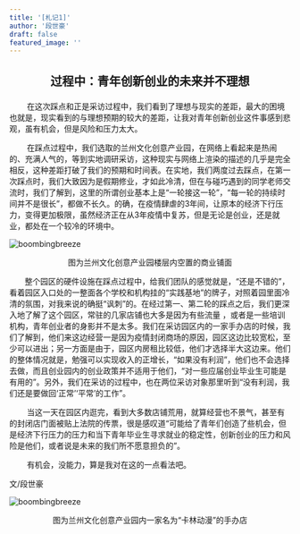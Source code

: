 ```yaml
---
title: '[札记1]'
author: '段世豪'
draft: false
featured_image: ''
---
```



## <p style="text-align:center">过程中：青年创新创业的未来并不理想</p>

&nbsp;&nbsp;&nbsp;&nbsp;&nbsp;&nbsp;&nbsp;&nbsp;在这次踩点和正是采访过程中，我们看到了理想与现实的差距，最大的困境也就是，现实看到的与理想预期的较大的差距，让我对青年创新创业这件事感到悲观，虽有机会，但是风险和压力太大。

&nbsp;&nbsp;&nbsp;&nbsp;&nbsp;&nbsp;&nbsp;&nbsp;在踩点过程中，我们选取的兰州文化创意产业园，在网络上看起来是热闹的、充满人气的，等到实地调研采访，这种现实与网络上渲染的描述的几乎是完全相反，这种差距打破了我们的预期和时间表。在实地，我们两度过去踩点，在第一次踩点时，我们大致因为是假期修业，才如此冷清，但在与碰巧遇到的同学老师交流时，我们了解到，这里的所谓创业基本上是“一轮接这一轮”，“每一轮的持续时间并不是很长”，都做不长久。的确，在疫情肆虐的3年间，让原本的经济下行压力，变得更加极限，虽然经济正在从3年疫情中复苏，但是无论是创业，还是就业，都处在一个较冷的环境中。

![boombingbreeze](/images/IMG_9193.JPG)
<p style="text-align:center">图为兰州文化创意产业园楼层内空置的商业铺面</p>


&nbsp;&nbsp;&nbsp;&nbsp;&nbsp;&nbsp;&nbsp;整个园区的硬件设施在踩点过程中，给我们团队的感觉就是，“还是不错的”，看着园区入口处的一整面各个学校和机构挂的“实践基地”的牌子，对照着园里面冷清的氛围，对我来说的确挺“讽刺”的。在经过第一、第二轮的踩点之后，我们更深入地了解了这个园区，常驻的几家店铺也大多是因为有些流量 ，或者是一些培训机构，青年创业者的身影并不是太多。我们在采访园区内的一家手办店的时候，我们了解到，他们来这边经营一是因为疫情封闭商场的原因，园区这边比较宽松，至少可以进出；另一方面是由于，园区内房租比较低，他们才选择半大这边来。他们的整体情况就是，勉强可以实现收入的正增长，“如果没有利润”，他们也不会选择去做，而且创业园内的创业政策并不适用于他们，“对一些应届创业毕业生可能是有用的”。另外，我们在采访的过程中，也在两位采访对象那里听到“没有利润，我们还是要做回‘正常’‘平常’的工作”。

&nbsp;&nbsp;&nbsp;&nbsp;&nbsp;&nbsp;&nbsp;&nbsp;当这一天在园区内逛完，看到大多数店铺荒用，就算经营也不景气，甚至有的封闭店门面被贴上法院的传票，很是感叹道“可能给了青年们创造了些机会，但是经济下行压力的压力和当下青年毕业生寻求就业的稳定性，创新创业的压力和风险是他们，或者说是未来的我们所不愿意担负的”。

&nbsp;&nbsp;&nbsp;&nbsp;&nbsp;&nbsp;&nbsp;&nbsp;有机会，没能力，算是我对在这的一点看法吧。

文/段世豪


![boombingbreeze](/images/IMG_9219.JPG)
<p style="text-align:center">图为兰州文化创意产业园内一家名为“卡林动漫”的手办店</p>
